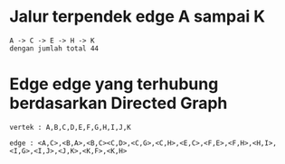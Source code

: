#  Jalur terpendek edge A sampai K
    A -> C -> E -> H -> K
    dengan jumlah total 44

# Edge edge yang terhubung berdasarkan Directed Graph
    vertek : A,B,C,D,E,F,G,H,I,J,K

    edge : <A,C>,<B,A>,<B,C><C,D>,<C,G>,<C,H>,<E,C>,<F,E>,<F,H>,<H,I>,<I,G>,<I,J>,<J,K>,<K,F>,<K,H>